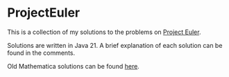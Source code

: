 # ProjectEuler

This is a collection of my solutions to the problems on [Project Euler](https://projecteuler.net/).

Solutions are written in Java 21. A brief explanation of each solution can be found in the comments.

Old Mathematica solutions can be found [here](https://github.com/dpark3542/ProjectEuler/tree/d68aa8487fd90615790529b85858c09c9f7de538/src/solutions/mathematica).